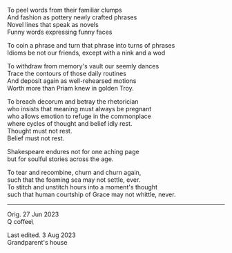 To peel words from their familiar clumps\
And fashion as pottery newly crafted phrases\
Novel lines that speak as novels\
Funny words expressing funny faces

To coin a phrase and turn that phrase into turns of phrases\
Idioms be not our friends, except with a nink and a wod

To withdraw from memory's vault our seemly dances\
Trace the contours of those daily routines\
And deposit again as well-rehearsed motions\
Worth more than Priam knew in golden Troy.

To breach decorum and betray the rhetorician\
who insists that meaning must always be pregnant\
who allows emotion to refuge in the commonplace\
where cycles of thought and belief idly rest.\
Thought must not rest.\
Belief must not rest.

Shakespeare endures not for one aching page\
but for soulful stories across the age.

To tear and recombine, churn and churn again,\
such that the foaming sea may not settle, ever.\
To stitch and unstitch hours into a moment's thought\
such that human courtship of Grace may not whittle, never.

-----

Orig. 27 Jun 2023\
Q coffee\

Last edited. 3 Aug 2023\
Grandparent's house

